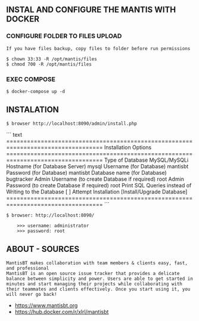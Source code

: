 ## INSTAL AND CONFIGURE THE MANTIS WITH DOCKER

### CONFIGURE FOLDER TO FILES UPLOAD
	
	If you have files backup, copy files to folder before run permissions

	$ chown 33:33 -R /opt/mantis/files
	$ chmod 700 -R /opt/mantis/files

### EXEC COMPOSE

	$ docker-compose up -d

## INSTALATION

	$ browser http://localhost:8090/admin/install.php

´´´ text
	==================================================================================
	Installation Options
	==================================================================================
	Type of Database                                        MySQL/MySQLi
	Hostname (for Database Server)                          mysql
	Username (for Database)                                 mantisbt
	Password (for Database)                                 mantisbt
	Database name (for Database)                            bugtracker
	Admin Username (to create Database if required)         root
	Admin Password (to create Database if required)         root
	Print SQL Queries instead of Writing to the Database    [ ]
	Attempt Installation                                    [Install/Upgrade Database]
	==================================================================================
´´´

	$ browser: http://localhost:8090/

		>>> username: administrator
		>>> password: root

## ABOUT - SOURCES

	MantisBT makes collaboration with team members & clients easy, fast, and professional
	MantisBT is an open source issue tracker that provides a delicate balance between simplicity and power. Users are able to get started in minutes and start managing their projects while collaborating with their teammates and clients effectively. Once you start using it, you will never go back!

- https://www.mantisbt.org
- https://hub.docker.com/r/xlrl/mantisbt